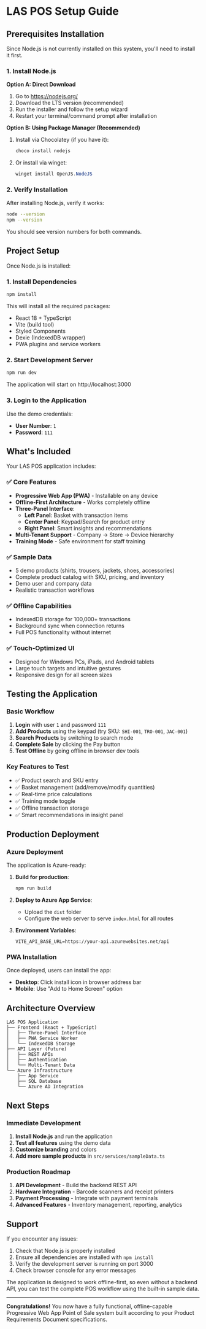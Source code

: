 # LAS POS Setup Guide

## Prerequisites Installation

Since Node.js is not currently installed on this system, you'll need to install it first.

### 1. Install Node.js

**Option A: Direct Download**
1. Go to https://nodejs.org/
2. Download the LTS version (recommended)
3. Run the installer and follow the setup wizard
4. Restart your terminal/command prompt after installation

**Option B: Using Package Manager (Recommended)**
1. Install via Chocolatey (if you have it):
   ```powershell
   choco install nodejs
   ```

2. Or install via winget:
   ```powershell
   winget install OpenJS.NodeJS
   ```

### 2. Verify Installation

After installing Node.js, verify it works:
```bash
node --version
npm --version
```

You should see version numbers for both commands.

## Project Setup

Once Node.js is installed:

### 1. Install Dependencies
```bash
npm install
```

This will install all the required packages:
- React 18 + TypeScript
- Vite (build tool)
- Styled Components
- Dexie (IndexedDB wrapper)
- PWA plugins and service workers

### 2. Start Development Server
```bash
npm run dev
```

The application will start on http://localhost:3000

### 3. Login to the Application

Use the demo credentials:
- **User Number**: `1`
- **Password**: `111`

## What's Included

Your LAS POS application includes:

### ✅ Core Features
- **Progressive Web App (PWA)** - Installable on any device
- **Offline-First Architecture** - Works completely offline
- **Three-Panel Interface**:
  - **Left Panel**: Basket with transaction items
  - **Center Panel**: Keypad/Search for product entry
  - **Right Panel**: Smart insights and recommendations
- **Multi-Tenant Support** - Company → Store → Device hierarchy
- **Training Mode** - Safe environment for staff training

### ✅ Sample Data
- 5 demo products (shirts, trousers, jackets, shoes, accessories)
- Complete product catalog with SKU, pricing, and inventory
- Demo user and company data
- Realistic transaction workflows

### ✅ Offline Capabilities
- IndexedDB storage for 100,000+ transactions
- Background sync when connection returns
- Full POS functionality without internet

### ✅ Touch-Optimized UI
- Designed for Windows PCs, iPads, and Android tablets
- Large touch targets and intuitive gestures
- Responsive design for all screen sizes

## Testing the Application

### Basic Workflow
1. **Login** with user `1` and password `111`
2. **Add Products** using the keypad (try SKU: `SHI-001`, `TRO-001`, `JAC-001`)
3. **Search Products** by switching to search mode
4. **Complete Sale** by clicking the Pay button
5. **Test Offline** by going offline in browser dev tools

### Key Features to Test
- ✅ Product search and SKU entry
- ✅ Basket management (add/remove/modify quantities)
- ✅ Real-time price calculations
- ✅ Training mode toggle
- ✅ Offline transaction storage
- ✅ Smart recommendations in insight panel

## Production Deployment

### Azure Deployment
The application is Azure-ready:

1. **Build for production**:
   ```bash
   npm run build
   ```

2. **Deploy to Azure App Service**:
   - Upload the `dist` folder
   - Configure the web server to serve `index.html` for all routes

3. **Environment Variables**:
   ```
   VITE_API_BASE_URL=https://your-api.azurewebsites.net/api
   ```

### PWA Installation
Once deployed, users can install the app:
- **Desktop**: Click install icon in browser address bar
- **Mobile**: Use "Add to Home Screen" option

## Architecture Overview

```
LAS POS Application
├── Frontend (React + TypeScript)
│   ├── Three-Panel Interface
│   ├── PWA Service Worker
│   └── IndexedDB Storage
├── API Layer (Future)
│   ├── REST APIs
│   ├── Authentication
│   └── Multi-Tenant Data
└── Azure Infrastructure
    ├── App Service
    ├── SQL Database
    └── Azure AD Integration
```

## Next Steps

### Immediate Development
1. **Install Node.js** and run the application
2. **Test all features** using the demo data
3. **Customize branding** and colors
4. **Add more sample products** in `src/services/sampleData.ts`

### Production Roadmap
1. **API Development** - Build the backend REST API
2. **Hardware Integration** - Barcode scanners and receipt printers
3. **Payment Processing** - Integrate with payment terminals
4. **Advanced Features** - Inventory management, reporting, analytics

## Support

If you encounter any issues:
1. Check that Node.js is properly installed
2. Ensure all dependencies are installed with `npm install`
3. Verify the development server is running on port 3000
4. Check browser console for any error messages

The application is designed to work offline-first, so even without a backend API, you can test the complete POS workflow using the built-in sample data.

---

**Congratulations!** You now have a fully functional, offline-capable Progressive Web App Point of Sale system built according to your Product Requirements Document specifications.
